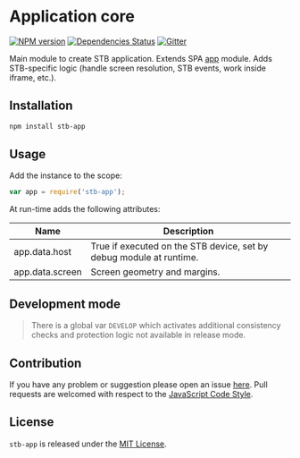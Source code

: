 Application core
================

[![NPM version](https://img.shields.io/npm/v/stb-app.svg?style=flat-square)](https://www.npmjs.com/package/stb-app)
[![Dependencies Status](https://img.shields.io/david/stbsdk/app.svg?style=flat-square)](https://david-dm.org/stbsdk/app)
[![Gitter](https://img.shields.io/badge/gitter-join%20chat-blue.svg?style=flat-square)](https://gitter.im/DarkPark/stbsdk)


Main module to create STB application.
Extends SPA [app](https://github.com/spasdk/app) module.
Adds STB-specific logic (handle screen resolution, STB events, work inside iframe, etc.).


## Installation ##

```bash
npm install stb-app
```


## Usage ##

Add the instance to the scope:

```js
var app = require('stb-app');
```

At run-time adds the following attributes:

 Name               | Description
--------------------|-------------
 app.data.host      | True if executed on the STB device, set by debug module at runtime.
 app.data.screen    | Screen geometry and margins.


## Development mode ##

> There is a global var `DEVELOP` which activates additional consistency checks and protection logic not available in release mode.


## Contribution ##

If you have any problem or suggestion please open an issue [here](https://github.com/stbsdk/app/issues).
Pull requests are welcomed with respect to the [JavaScript Code Style](https://github.com/DarkPark/jscs).


## License ##

`stb-app` is released under the [MIT License](license.md).
